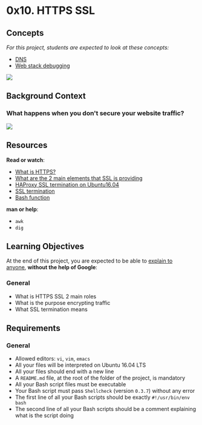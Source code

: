 0x10. HTTPS SSL
===============

Concepts
--------

*For this project, students are expected to look at these concepts:*

-   [DNS](https://intranet.hbtn.io/concepts/12)
-   [Web stack debugging](https://intranet.hbtn.io/concepts/68)

![](https://s3.amazonaws.com/intranet-projects-files/holbertonschool-sysadmin_devops/276/FlhGPEK.png)

Background Context
------------------

### What happens when you don't secure your website traffic?

![](https://s3.amazonaws.com/intranet-projects-files/holbertonschool-sysadmin_devops/276/xCmOCgw.gif)

Resources
---------

**Read or watch**:

-   [What is HTTPS?](https://intranet.hbtn.io/rltoken/pawxG_0c1o86psexBOikIw "What is HTTPS?")
-   [What are the 2 main elements that SSL is providing](https://intranet.hbtn.io/rltoken/jXCB9Hn-ALcP78kPMHtnSA "What are the 2 main elements that SSL is providing")
-   [HAProxy SSL termination on Ubuntu16.04](https://intranet.hbtn.io/rltoken/UkbvWfKF6ZAY_CUvlM32lA "HAProxy SSL termination on Ubuntu16.04")
-   [SSL termination](https://intranet.hbtn.io/rltoken/VFq2MQ9qHXw2Nb11tnWF6Q "SSL termination")
-   [Bash function](https://intranet.hbtn.io/rltoken/16bxrQvaOSIywA_fHEdsiA "Bash function")

**man or help**:

-   `awk`
-   `dig`

Learning Objectives
-------------------

At the end of this project, you are expected to be able to [explain to anyone](https://intranet.hbtn.io/rltoken/g3QKIYYal8LdrwZdp_PHxw "explain to anyone"), **without the help of Google**:

### General

-   What is HTTPS SSL 2 main roles
-   What is the purpose encrypting traffic
-   What SSL termination means

Requirements
------------

### General

-   Allowed editors: `vi`, `vim`, `emacs`
-   All your files will be interpreted on Ubuntu 16.04 LTS
-   All your files should end with a new line
-   A `README.md` file, at the root of the folder of the project, is mandatory
-   All your Bash script files must be executable
-   Your Bash script must pass `Shellcheck` (version `0.3.7`) without any error
-   The first line of all your Bash scripts should be exactly `#!/usr/bin/env bash`
-   The second line of all your Bash scripts should be a comment explaining what is the script doing